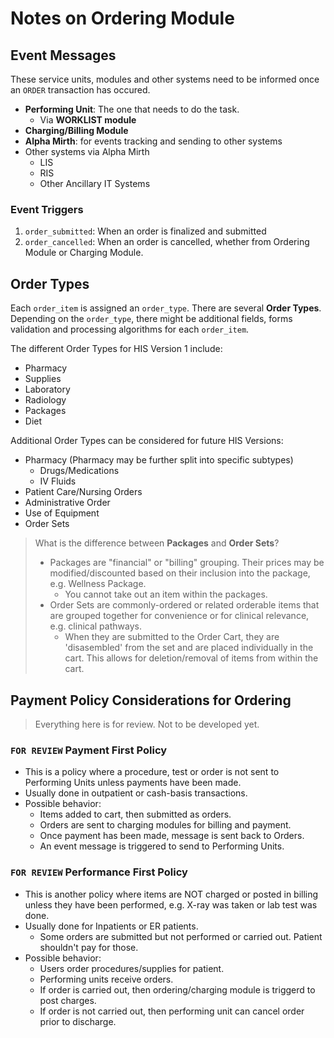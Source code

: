 # Notes on Ordering Module

## Event Messages

These service units, modules and other systems need to be informed once an `ORDER` transaction has occured.

- **Performing Unit**: The one that needs to do the task.
  - Via **WORKLIST module**
- **Charging/Billing Module**
- **Alpha Mirth**: for events tracking and sending to other systems
- Other systems via Alpha Mirth
  - LIS
  - RIS
  - Other Ancillary IT Systems

### Event Triggers

1. `order_submitted`: When an order is finalized and submitted
2. `order_cancelled`: When an order is cancelled, whether from Ordering Module or Charging Module.

## Order Types

Each `order_item` is assigned an `order_type`. There are several **Order Types**. Depending on the `order_type`, there might be additional fields, forms validation and processing algorithms for each `order_item`.

The different Order Types for HIS Version 1 include:

- Pharmacy
- Supplies
- Laboratory
- Radiology
- Packages
- Diet

Additional Order Types can be considered for future HIS Versions:

- Pharmacy (Pharmacy may be further split into specific subtypes)
  - Drugs/Medications
  - IV Fluids
- Patient Care/Nursing Orders
- Administrative Order
- Use of Equipment
- Order Sets

> What is the difference between **Packages** and **Order Sets**?
> 
> - Packages are "financial" or "billing" grouping. Their prices may be modified/discounted based on their inclusion into the package, e.g. Wellness Package.
>	- You cannot take out an item within the packages.
> - Order Sets are commonly-ordered or related orderable items that are grouped together for convenience or for clinical relevance, e.g. clinical pathways.
>	- When they are submitted to the Order Cart, they are 'disasembled' from the set and are placed individually in the cart. This allows for deletion/removal of items from within the cart.

## Payment Policy Considerations for Ordering

> Everything here is for review. Not to be developed yet.

### `FOR REVIEW` Payment First Policy

- This is a policy where a procedure, test or order is not sent to Performing Units unless payments have been made.
- Usually done in outpatient or cash-basis transactions.
- Possible behavior:
  - Items added to cart, then submitted as orders.
  - Orders are sent to charging modules for billing and payment.
  - Once payment has been made, message is sent back to Orders.
  - An event message is triggered to send to Performing Units.


### `FOR REVIEW` Performance First Policy

- This is another policy where items are NOT charged or posted in billing unless they have been performed, e.g. X-ray was taken or lab test was done.
- Usually done for Inpatients or ER patients.
  - Some orders are submitted but not performed or carried out. Patient shouldn't pay for those.
- Possible behavior:
  - Users order procedures/supplies for patient.
  - Performing units receive orders.
  - If order is carried out, then ordering/charging module is triggerd to post charges.
  - If order is not carried out, then performing unit can cancel order prior to discharge.